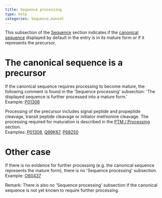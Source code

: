 ```yaml
---
title: Sequence processing
type: help
categories: Sequence,manual
---
```


This subsection of the [Sequence](https://www.uniprot.org/help/sequences%5Fsection) section indicates if the [canonical sequence](https://www.uniprot.org/help/canonical%5Fand%5Fisoforms) displayed by default in the entry is in its mature form or if it represents the precursor.

# The canonical sequence is a precursor

If the canonical sequence requires processing to become mature, the following comment is found in the 'Sequence processing' subsection: 'The displayed sequence is further processed into a mature form.'  
Example: [P01308](https://www.uniprot.org/uniprotkb/P01308#sequences)

Processing of the precursor includes signal peptide and propeptide cleavage, transit peptide cleavage or initiator methionine cleavage. The processing required for maturation is described in the [PTM / Processing](https://www.uniprot.org/help/ptm%5Fprocessing%5Fsection) section.  
Examples: [P01308](https://www.uniprot.org/uniprotkb/P01308#ptm%5Fprocessing), [Q99K67](https://www.uniprot.org/uniprotkb/Q99K67#ptm%5Fprocessing), [P68250](https://www.uniprot.org/uniprotkb/P68250#ptm%5Fprocessing)

# Other case

If there is no evidence for further processing (e.g. the canonical sequence represents the mature form), there is no 'Sequence processing' subsection.  
Example: [O60437](https://www.uniprot.org/uniprotkb/O60437#sequences)

Remark: There is also no 'Sequence processing' subsection if the canonical sequence is not yet known to require further processing.
